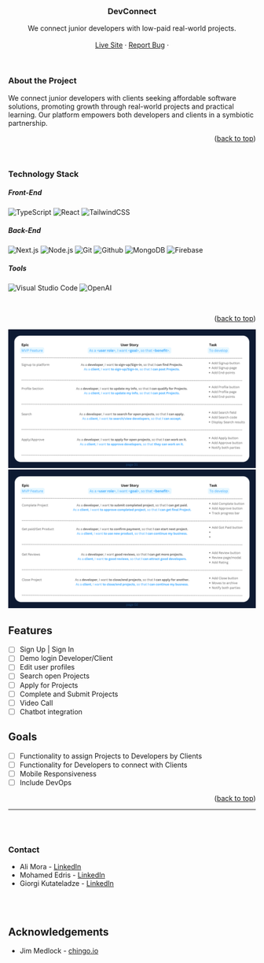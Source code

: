<a name="readme-top"></a>
<br />
<div align="center">

  <h3 align="center">DevConnect</h3>

  <p align="center">
  We connect junior developers with low-paid real-world projects.
    <br />
    <br />
    <a href="https://dev-connect-057y.onrender.com/" target="_blank">Live Site</a>
    ·
    <a href="https://github.com/chingu-voyages/v45-tier3-team-34/issues" target="_blank">Report Bug</a>
    ·
  </p>
</div>
    <br />

### About the Project

We connect junior developers with clients seeking affordable software solutions, promoting growth through real-world projects and practical learning. Our platform empowers both developers and clients in a symbiotic partnership.

<p align="right">(<a href="#readme-top">back to top</a>)</p>
<br>


### Technology Stack
##### Front-End
<p align="left">


<img alt="TypeScript" src="https://img.shields.io/badge/TypeScript-%23E1D7C6.svg?style=for-the-badge&logo=TypeScript&logoColor=140200" />
<img alt="React" src="https://img.shields.io/badge/react-%23E1D7C6.svg?style=for-the-badge&logo=react&logoColor=%2306283D"/>
<img alt="TailwindCSS" src="https://img.shields.io/badge/tailwind css-%23E1D7C6.svg?style=for-the-badge&logo=tailwind-css&logoColor=06283D"/>



  </p>
  
 ##### Back-End
<p align="left">
<img alt="Next.js" src="https://img.shields.io/badge/Next.js-%23E1D7C6.svg?style=for-the-badge&logo=Next.js&logoColor=140200" />
<img alt="Node.js" src="https://img.shields.io/badge/Node.js-%23E1D7C6.svg?style=for-the-badge&logo=node.js&logoColor=140200"/>
<img alt="Git" src="https://img.shields.io/badge/Git-%23E1D7C6.svg?style=for-the-badge&logo=git&logoColor=140200"/>
<img alt="Github" src="https://img.shields.io/badge/github-%23E1D7C6.svg?style=for-the-badge&logo=github&logoColor=140200"/>
<img alt="MongoDB" src="https://img.shields.io/badge/MongoDB-%23E1D7C6.svg?style=for-the-badge&logo=MongoDB&logoColor=140200" />
<img alt="Firebase" src="https://img.shields.io/badge/Firebase-%23E1D7C6.svg?style=for-the-badge&logo=Firebase&logoColor=140200" />



  </p>
  
 ##### Tools
<p align="left">
<img alt="Visual Studio Code" src="https://img.shields.io/badge/Visual Studio Code-%23E1D7C6.svg?style=for-the-badge&logo=visual-studio-code&logoColor=06283D"/>
<img alt="OpenAI" src="https://img.shields.io/badge/OpenAI-%23E1D7C6.svg?style=for-the-badge&logo=OpenAI&logoColor=140200" />
</p>
<br/>  

<p align="right">(<a href="#readme-top">back to top</a>)</p>

![Before](/client/public/assets/img/epics-1.png)
![Before](/client/public/assets/img/epics-2.png)
## Features

- [ ] Sign Up | Sign In
- [ ] Demo login Developer/Client
- [ ] Edit user profiles
- [ ] Search open Projects
- [ ] Apply for Projects
- [ ] Complete and Submit Projects
- [ ] Video Call
- [ ] Chatbot integration

## Goals

- [ ] Functionality to assign Projects to Developers by Clients
- [ ] Functionality for Developers to connect with Clients
- [ ] Mobile Responsiveness
- [ ] Include DevOps

<p align="right">(<a href="#readme-top">back to top</a>)</p>

---

<br>
<br>

### Contact
- Ali Mora - [LinkedIn](https://www.linkedin.com/in/daurius-ali-swarts-1b151420b/)
- Mohamed Edris - [LinkedIn](https://www.linkedin.com/in/edriso)
- Giorgi Kutateladze - [LinkedIn](https://www.linkedin.com/in/giorgi-kutateladze-65a83919a/)

<br>
<br>

## Acknowledgements
- Jim Medlock - [chingo.io](https://www.chingu.io/)